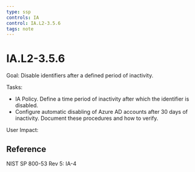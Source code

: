 ```yaml
---
type: ssp
controls: IA
control: IA.L2-3.5.6
tags: note
---
```


# IA.L2-3.5.6

Goal: Disable identifiers after a defined period of inactivity.

Tasks:

- IA Policy. Define a time period of inactivity after which the identifier is disabled.
- Configure automatic disabling of Azure AD accounts after 30 days of inactivity. Document these procedures and how to verify.

User Impact:

## Reference

NIST SP 800-53 Rev 5: IA-4